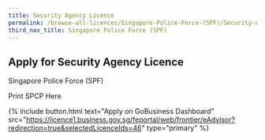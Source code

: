 ```yaml
---
title: Security Agency Licence
permalink: /browse-all-licences/Singapore-Police-Force-(SPF)/Security-Agency-Licence
third_nav_title: Singapore Police Force (SPF)
---
```


## Apply for Security Agency Licence

Singapore Police Force (SPF)

Print SPCP Here

{% include button.html text="Apply on GoBusiness Dashboard" src="https://licence1.business.gov.sg/feportal/web/frontier/eAdvisor?redirection=true&selectedLicenceIds=46" type="primary" %}
